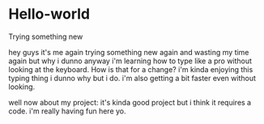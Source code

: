 # Hello-world
Trying something new

hey guys it's me again trying something new again and wasting my time again but why i dunno anyway i'm learning how to type like a pro without looking at the keyboard. How is that for a change? i'm kinda enjoying this typing thing i dunno why but i do. i'm also getting a bit faster even without looking.

well now about my project: it's kinda good project but i think it requires a code. i'm really having fun here yo.
